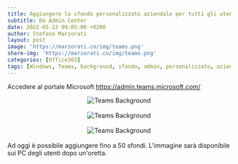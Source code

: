```yaml
---
title: Aggiungere lo sfondo personalizzato aziendale per tutti gli utenti Microsoft Teams
subtitle: Da Admin Center
date: 2022-05-23 09:05:00 +0200
author: Stefano Marzorati
layout: post
image: 'https://marzorati.co/img/teams.png'
share-img: 'https://marzorati.co/img/teams.png'
categories: [Office365]
tags: [Windows, Teams, background, sfondo, admin, personalizzato, aziendale]
---
```

Accedere al portale Microsoft <a href="https://admin.teams.microsoft.com/" target="_blank">https://admin.teams.microsoft.com/</a>

<center><img src="https://marzorati.co/img/post/teams_background.webp" alt="Teams Background"></center>
<br>
<center><img src="https://marzorati.co/img/post/teams_background_1.webp" alt="Teams Background"></center>
<br>
<center><img src="https://marzorati.co/img/post/teams_background_2.webp" alt="Teams Background"></center>
<br>
Ad oggi è possibile aggiungere fino a 50 sfondi.   
L'immagine sarà disponibile sui PC degli utenti dopo un'oretta.
